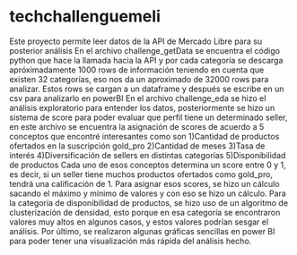 # techchallenguemeli
Este proyecto permite leer datos de la API de Mercado Libre para su posterior análisis
En el archivo challenge_getData se encuentra el código python que hace la llamada hacia la API y por cada categoría se descarga apróximadamente 1000 rows de información
teniendo en cuenta que existen 32 categorías, eso nos da un aproximado de 32000 rows para analizar. Estos rows se cargan a un dataframe y después se escribe en un csv para
analizarlo en powerBI
En el archivo challenge_eda se hizo el análisis exploratorio para entender los datos, posteriormente se hizo un sistema de score para poder evaluar que perfil tiene un determinado
seller, en este archivo se encuentra la asignación de scores de acuerdo a 5 conceptos que encontré interesantes como son
1)Cantidad de productos ofertados en la suscripción gold_pro
2)Cantidad de meses
3)Tasa de interés
4)Diversificación de sellers en distintas categorías
5)Disponibilidad de productos
Cada uno de esos conceptos determina un score entre 0 y 1, es decir, si un seller tiene muchos productos ofertados como gold_pro, tendrá una calificación de 1. Para asignar esos scores,
se hizo un cálculo sacando el máximo y mínimo de valores y con eso se hizo un cálculo.
Para la categoría de disponibilidad de productos, se hizo uso de un algoritmo de clusterización de densidad, esto porque en esa categoría se encontraron valores muy altos en algunos casos, y estos valores podrían sesgar el análisis.
Por último, se realizaron algunas gráficas sencillas en power BI para poder tener una visualización más rápida del análisis hecho.